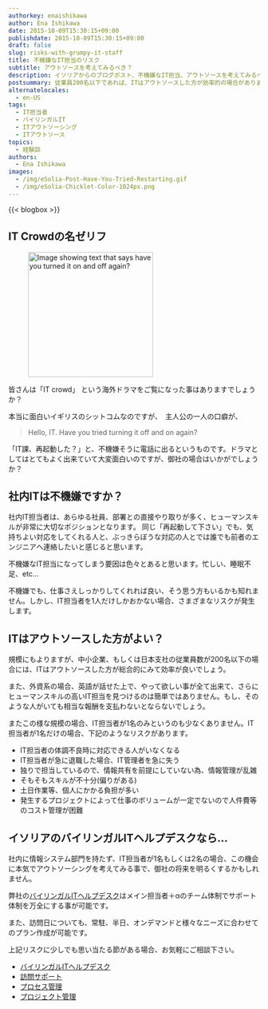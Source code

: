 ```yaml
---
authorkey: enaishikawa
author: Ena Ishikawa
date: 2015-10-09T15:30:15+09:00
publishdate: 2015-10-09T15:30:15+09:00
draft: false
slug: risks-with-grumpy-it-staff
title: 不機嫌なIT担当のリスク
subtitle: アウトソースを考えてみるべき？
description: イソリアからのブログポスト、不機嫌なIT担当、アウトソースを考えてみるべき？
postsummary: 従業員200名以下であれば、ITはアウトソースした方が効率的の場合があります。
alternatelocales:
  - en-US
tags:
  - IT担当者
  - バイリンガルIT
  - ITアウトソーシング
  - ITアウトソース
topics:
  - 経験談
authors:
  - Ena Ishikawa
images:
  - /img/eSolia-Post-Have-You-Tried-Restarting.gif
  - /img/eSolia-Chicklet-Color-1024px.png
---
```


{{< blogbox >}}

## IT Crowdの名ゼリフ

<figure class="image-container">
<img class="materialboxed right responsive-img z-depth-2" data-caption="IT crowdよりの名言" width="250" src="/img/eSolia-Post-Have-You-Tried-Restarting.gif" alt="Image showing text that says have you turned it on and off again?">
</figure>

皆さんは「IT crowd」 という海外ドラマをご覧になった事はありますでしょうか？

本当に面白いイギリスのシットコムなのですが、　主人公の一人の口癖が、

> Hello, IT. Have you tried turning it off and on again?

「IT課、再起動した？」と、不機嫌そうに電話に出るというものです。ドラマとしてはとてもよく出来ていて大変面白いのですが、御社の場合はいかがでしょうか？

## 社内ITは不機嫌ですか？

社内IT担当者は、あらゆる社員、部署との直接やり取りが多く、ヒューマンスキルが非常に大切なポジションとなります。
同じ「再起動して下さい」でも、気持ちよい対応をしてくれる人と、ぶっきらぼうな対応の人とでは誰でも前者のエンジニアへ連絡したいと感じると思います。

不機嫌なIT担当になってしまう要因は色々とあると思います。忙しい、睡眠不足、etc...

不機嫌でも、仕事さえしっかりしてくれれば良い、そう思う方もいるかも知れません。しかし、IT担当者を1人だけしかおかない場合、さまざまなリスクが発生します。

## ITはアウトソースした方がよい？

規模にもよりますが、中小企業、もしくは日本支社の従業員数が200名以下の場合には、ITはアウトソースした方が総合的にみて効率が良いでしょう。

また、外資系の場合、英語が話せた上で、やって欲しい事が全て出来て、さらにヒューマンスキルの高いIT担当を見つけるのは簡単ではありません。もし、そのような人がいても相当な報酬を支払わないとならないでしょう。

またこの様な規模の場合、IT担当者が1名のみというのも少なくありません。IT担当者が1名だけの場合、下記のようなリスクがあります。

* IT担当者の体調不良時に対応できる人がいなくなる
* IT担当者が急に退職した場合、IT管理者を急に失う
* 独りで担当しているので、情報共有を前提にしていない為、情報管理が乱雑
* そもそもスキルが不十分(偏りがある)
* 土日作業等、個人にかかる負担が多い
* 発生するプロジェクトによって仕事のボリュームが一定でないので人件費等のコスト管理が困難

## イソリアのバイリンガルITヘルプデスクなら…

社内に情報システム部門を持たず、IT担当者が1名もしくは2名の場合、この機会に本気でアウトソーシングを考えてみる事で、御社の将来を明るくするかもしれません。

弊社の[バイリンガルITヘルプデスク](http://esolia.co.jp/helpdesk/)はメイン担当者＋αのチーム体制でサポート体制を万全にする事が可能です。

また、訪問日についても、常駐、半日、オンデマンドと様々なニーズに合わせてのプラン作成が可能です。

上記リスクに少しでも思い当たる節がある場合、お気軽にご相談下さい。

* [バイリンガルITヘルプデスク](http://esolia.co.jp/helpdesk/)
* [訪問サポート](http://esolia.co.jp/on-site/)
* [プロセス管理](http://esolia.co.jp/process/)
* [プロジェクト管理](http://esolia.co.jp/project-management/)
